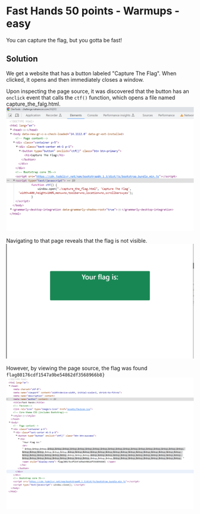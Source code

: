 # Fast Hands 50 points - Warmups - easy

You can capture the flag, but you gotta be fast!

## Solution

We get a website that has a button labeled "Capture The Flag". When clicked, it opens and then immediately closes a window. 

Upon inspecting the page source, it was discovered that the button has an `onclick` event that calls the `ctf()` function, which opens a file named capture_the_falg.html.
![Fast-Hands-1.png](images/Fast-Hands-1.png)


Navigating to that page reveals that the flag is not visible. ![Fast-Hands-2.png](images/Fast-Hands-2.png) 

However, by viewing the page source, the flag was found `flag80176cdf1547a9be54862df3568966b8}`
![Fast-Hands-3.png](images/Fast-Hands-3.png)
